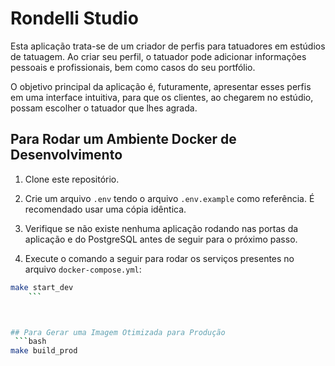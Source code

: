 # Rondelli Studio

Esta aplicação trata-se de um criador de perfis para tatuadores em estúdios de tatuagem. Ao criar seu perfil, o tatuador pode adicionar informações pessoais e profissionais, bem como casos do seu portfólio.

O objetivo principal da aplicação é, futuramente, apresentar esses perfis em uma interface intuitiva, para que os clientes, ao chegarem no estúdio, possam escolher o tatuador que lhes agrada.

## Para Rodar um Ambiente Docker de Desenvolvimento

1. Clone este repositório.

2. Crie um arquivo `.env` tendo o arquivo `.env.example` como referência. É recomendado usar uma cópia idêntica.

3. Verifique se não existe nenhuma aplicação rodando nas portas da aplicação e do PostgreSQL antes de seguir para o próximo passo.

4. Execute o comando a seguir para rodar os serviços presentes no arquivo `docker-compose.yml`:

```bash
make start_dev
    ```



## Para Gerar uma Imagem Otimizada para Produção
 ```bash
make build_prod
```


